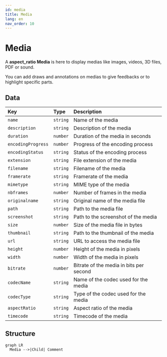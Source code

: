 ```yaml
---
id: media
title: Media
lang: en
nav_order: 10
---
```


# Media

A **<span class="aq-icon outline">aspect_ratio</span> Media** is here to display medias like images, videos, 3D files, PDF or sound.

You can add draws and annotations on medias to give feedbacks or to highlight specific parts.

## Data

| Key | Type | Description |
| :--- | :---- | :----------- |
| `name` | `string` | Name of the media |
| `description` | `string` | Description of the media |
| `duration` | `number` | Duration of the media in seconds |
| `encodingProgress` | `number` | Progress of the encoding process |
| `encodingStatus` | `string` | Status of the encoding process |
| `extension` | `string` | File extension of the media |
| `filename` | `string` | Filename of the media |
| `framerate` | `string` | Framerate of the media |
| `mimetype` | `string` | MIME type of the media |
| `nbframes` | `number` | Number of frames in the media |
| `originalname` | `string` | Original name of the media file |
| `path` | `string` | Path to the media file |
| `screenshot` | `string` | Path to the screenshot of the media |
| `size` | `number` | Size of the media file in bytes |
| `thumbnail` | `string` | Path to the thumbnail of the media |
| `url` | `string` | URL to access the media file |
| `height` | `number` | Height of the media in pixels |
| `width` | `number` | Width of the media in pixels |
| `bitrate` | `number` | Bitrate of the media in bits per second |
| `codecName` | `string` | Name of the codec used for the media |
| `codecType` | `string` | Type of the codec used for the media |
| `aspectRatio` | `string` | Aspect ratio of the media |
| `timecode` | `string` | Timecode of the media |

## Structure

```mermaid
graph LR
  Media -->|Child| Comment
```

